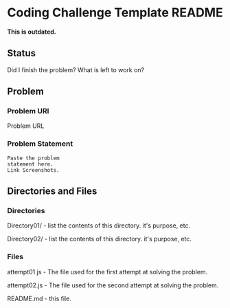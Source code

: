 # Coding Challenge Template README

**This is outdated.**

## Status

Did I finish the problem?
What is left to work on?

## Problem

### Problem URl

Problem URL

### Problem Statement

```
Paste the problem
statement here.
Link Screenshots.
```

## Directories and Files

### Directories

Directory01/ - list the contents of this directory. it's purpose, etc.

Directory02/ - list the contents of this directory. it's purpose, etc.

### Files

attempt01.js - The file used for the first attempt at solving the problem.

attempt02.js - The file used for the second attempt at solving the problem.

README.md - this file.
